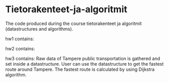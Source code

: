 # Tietorakenteet-ja-algoritmit
The code produced during the course tietorakenteet ja algoritmit (datastructures and algorithms).

hw1 contains: 

hw2 contains:

hw3 contains: Raw data of Tampere public transportation is gathered and set inside a datastructure.
              User can use the datastructure to get the fastest route around Tampere. The fastest
              route is calculated by using Dijkstra algorithm.
